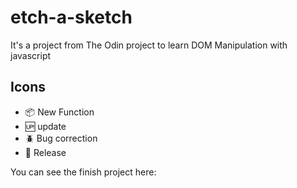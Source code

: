 # etch-a-sketch
It's a project from  The Odin project to learn DOM Manipulation with javascript

## Icons
- :package: New Function
- :up: update
- :beetle: Bug correction
- :checkered_flag: Release

You can see the finish project here:
